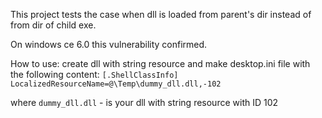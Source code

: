 This project tests the case when dll is loaded from parent's dir instead of from dir of child exe.

On windows ce 6.0 this vulnerability confirmed.

How to use:
create dll with string resource and make desktop.ini file with the following content:
`[.ShellClassInfo]
LocalizedResourceName=@\Temp\dummy_dll.dll,-102`

where `dummy_dll.dll` - is your dll with string resource with ID 102